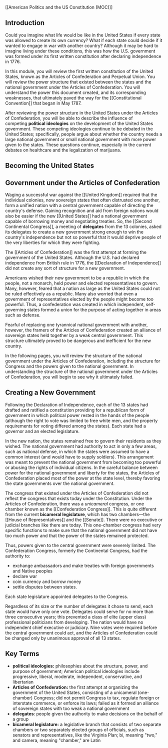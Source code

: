 [[American Politics and the US Constitution (MOC)]]

## Introduction
Could you imagine what life would be like in the United States if every state was allowed to create its own currency? What if each state could decide if it wanted to engage in war with another country? Although it may be hard to imagine living under these conditions, this was how the U.S. government was formed under its first written constitution after declaring independence in 1776.  
  
In this module, you will review the first written constitution of the United States, known as the Articles of Confederation and Perpetual Union. You will review the power structure that existed between the states and the national government under the Articles of Confederation. You will understand the power this document created, and its corresponding weaknesses, that ultimately paved the way for the [[Constitutional Convention]] that began in May 1787.

After reviewing the power structure in the United States under the Articles of Confederation, you will be able to describe the influence of competing **political ideologies** on the development of the United States government. These competing ideologies continue to be debated in the United States; specifically, people argue about whether the country needs a large national government or small national government with more power given to the states. These questions continue, especially in the current debates on healthcare and the legalization of marijuana.

## Becoming the United States

## Government under the Articles of Confederation
Waging a successful war against the [[United Kingdom]] required that the individual colonies, now sovereign states that often distrusted one another, form a unified nation with a central government capable of directing the country's defense. Gaining recognition and aid from foreign nations would also be easier if the new [[United States]] had a national government capable of borrowing money and negotiating treaties. So, the [[Second Continental Congress]], a meeting of **delegates** from the 13 colonies, asked its delegates to create a new government strong enough to win the country's independence but not so powerful that it would deprive people of the very liberties for which they were fighting.

The [[Articles of Confederation]] was the first attempt at forming the government of the United States. Although the U.S. had declared independence from British rule in 1776, the [[Declaration of Independence]] did not create any sort of structure for a new government.  
  
Americans wished their new government to be a republic in which the people, not a monarch, held power and elected representatives to govern. Many, however, feared that a nation as large as the United States could not be ruled effectively as a republic. Many also worried that even a government of representatives elected by the people might become too powerful. Thus, a confederation was created in which independent, self-governing states formed a union for the purpose of acting together in areas such as defense.  
  
Fearful of replacing one tyrannical national government with another, however, the framers of the Articles of Confederation created an alliance of sovereign states held together by a weak central government. This structure ultimately proved to be dangerous and inefficient for the new country.  
  
In the following pages, you will review the structure of the national government under the Articles of Confederation, including the structure for Congress and the powers given to the national government. In understanding the structure of the national government under the Articles of Confederation, you will begin to see why it ultimately failed.

## Creating a New Government
Following the Declaration of Independence, each of the 13 states had drafted and ratified a constitution providing for a republican form of government in which political power rested in the hands of the people (although the right to vote was limited to free white men, and the property requirements for voting differed among the states). Each state had a governor and an elected legislature.  
  
In the new nation, the states remained free to govern their residents as they wished. The national government had authority to act in only a few areas, such as national defense, in which the states were assumed to have a common interest (and would have to supply soldiers). This arrangement was meant to prevent the national government from becoming too powerful or abusing the rights of individual citizens. In the careful balance between power for the national government and liberty for the states, the Articles of Confederation placed most of the power at the state level, thereby favoring the state governments over the national government.  
  
The congress that existed under the Articles of Confederation did not reflect the congress that exists today under the Constitution. Under the Articles of Confederation, there was a _unicameral_ congress, or one chamber known as the [[Confederation Congress]]. This is quite different from the current **bicameral legislature**, which has two chambers—the [[House of Representatives]] and the [[Senate]]. There were no executive or judicial branches like there are today. This one-chamber congress had very specific functions to make sure that the national government did not have too much power and that the power of the states remained protected.

Thus, powers given to the central government were severely limited. The Confederation Congress, formerly the Continental Congress, had the authority to:

- exchange ambassadors and make treaties with foreign governments and Native peoples
- declare war
- coin currency and borrow money
- settle disputes between states.

Each state legislature appointed delegates to the Congress.

Regardless of its size or the number of delegates it chose to send, each state would have only one vote. Delegates could serve for no more than three consecutive years; this prevented a class of elite (upper class) professional politicians from developing. The nation would have no independent chief executive or judiciary. Nine votes were required before the central government could act, and the Articles of Confederation could be changed only by unanimous approval of all 13 states.

## Key Terms
- **political ideologies:** philosophies about the structure, power, and purpose of government; American political ideologies include progressive, liberal, moderate, independent, conservative, and libertarian
- **Articles of Confederation:** the first attempt at organizing the government of the United States, consisting of a unicameral (one-chamber) Congress; did not permit Congress to tax, regulate foreign or interstate commerce, or enforce its laws; failed as it formed an alliance of sovereign states with too weak a national government
- **delegates**: people given the authority to make decisions on the behalf of a group
- **bicameral legislature:** a legislative branch that consists of two separate chambers or two separately elected groups of officials, such as senators and representatives, like the Virginia Plan; bi, meaning "two," and camera, meaning "chamber," are Latin